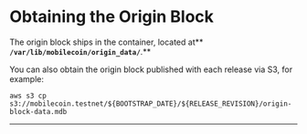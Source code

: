 # Obtaining the Origin Block

The origin block ships in the container, located at** **`/var/lib/mobilecoin/origin_data/`**.**

You can also obtain the origin block published with each release via S3, for example:

`aws s3 cp s3://mobilecoin.testnet/${BOOTSTRAP_DATE}/${RELEASE_REVISION}/origin-block-data.mdb`

****
